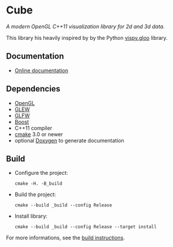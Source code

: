 
Cube
====

*A modern OpenGL C++11 visualization library for 2d and 3d data.*

This library his heavily inspired by by the Python [vispy.gloo](http://vispy.org/) library.

Documentation
-------------

- [Online documentation](http://kiron1.github.io/cube/)

Dependencies
------------

- [OpenGL](http://www.opengl.org/)
- [GLEW](http://www.glew.org/)
- [GLFW](https://www.glfw.org)
- [Boost](http://boost.org/)
- C++11 compiler
- [cmake](http://www.cmake.org/) 3.0 or newer
- optional [Doxygen](http://www.doxygen.org/) to generate documentation


Build
-----

- Configure the project:

      cmake -H. -B_build

- Build the project:

      cmake --build _build --config Release

- Install library:

      cmake --build _build --config Release --target install

For more informations, see the [build instructions](http://kiron1.github.io/cube//cube/build.html).

